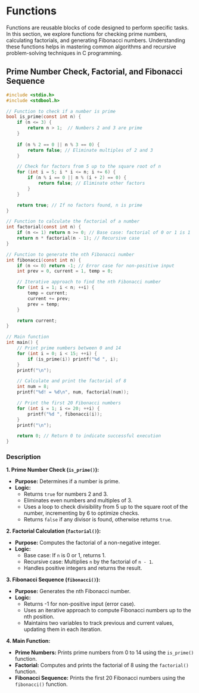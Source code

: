 # Functions
Functions are reusable blocks of code designed to perform specific tasks. In this section, we explore functions for checking prime numbers, calculating factorials, and generating Fibonacci numbers. Understanding these functions helps in mastering common algorithms and recursive problem-solving techniques in C programming.

## Prime Number Check, Factorial, and Fibonacci Sequence
```c
#include <stdio.h>
#include <stdbool.h>

// Function to check if a number is prime
bool is_prime(const int n) {
    if (n <= 3) {
        return n > 1;  // Numbers 2 and 3 are prime
    }
    
    if (n % 2 == 0 || n % 3 == 0) {
        return false; // Eliminate multiples of 2 and 3
    }

    // Check for factors from 5 up to the square root of n
    for (int i = 5; i * i <= n; i += 6) {
        if (n % i == 0 || n % (i + 2) == 0) {
            return false; // Eliminate other factors
        }
    }

    return true; // If no factors found, n is prime
}

// Function to calculate the factorial of a number
int factorial(const int n) {
    if (n <= 1) return n >= 0; // Base case: factorial of 0 or 1 is 1
    return n * factorial(n - 1); // Recursive case
}

// Function to generate the nth Fibonacci number
int fibonacci(const int n) {
    if (n <= 0) return -1; // Error case for non-positive input
    int prev = 0, current = 1, temp = 0;

    // Iterative approach to find the nth Fibonacci number
    for (int i = 1; i < n; ++i) {
        temp = current;
        current += prev;
        prev = temp;
    }

    return current;
}

// Main function
int main() {
    // Print prime numbers between 0 and 14
    for (int i = 0; i < 15; ++i) {
        if (is_prime(i)) printf("%d ", i);
    }
    printf("\n");

    // Calculate and print the factorial of 8
    int num = 8;
    printf("%d! = %d\n", num, factorial(num));

    // Print the first 20 Fibonacci numbers
    for (int i = 1; i <= 20; ++i) {
        printf("%d ", fibonacci(i));
    }
    printf("\n");

    return 0; // Return 0 to indicate successful execution
}
```

### Description
**1. Prime Number Check (`is_prime()`):**
- **Purpose:** Determines if a number is prime.
- **Logic:** 
   - Returns `true` for numbers 2 and 3.
   - Eliminates even numbers and multiples of 3.
   - Uses a loop to check divisibility from 5 up to the square root of the number, incrementing by 6 to optimize checks.
   - Returns `false` if any divisor is found, otherwise returns `true`.

**2. Factorial Calculation (`factorial()`):**
- **Purpose:** Computes the factorial of a non-negative integer.
- **Logic:** 
   - Base case: If `n` is 0 or 1, returns 1.
   - Recursive case: Multiplies `n` by the factorial of `n - 1`.
   - Handles positive integers and returns the result.

**3. Fibonacci Sequence (`fibonacci()`):**
- **Purpose:** Generates the nth Fibonacci number.
- **Logic:** 
   - Returns -1 for non-positive input (error case).
   - Uses an iterative approach to compute Fibonacci numbers up to the nth position.
   - Maintains two variables to track previous and current values, updating them in each iteration.

**4. Main Function:**
   - **Prime Numbers:** Prints prime numbers from 0 to 14 using the `is_prime()` function.
   - **Factorial:** Computes and prints the factorial of 8 using the `factorial()` function.
   - **Fibonacci Sequence:** Prints the first 20 Fibonacci numbers using the `fibonacci()` function.
